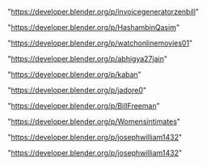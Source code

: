 "https://developer.blender.org/p/invoicegeneratorzenbill"

"https://developer.blender.org/p/HashambinQasim"

"https://developer.blender.org/p/watchonlinemovies01"

"https://developer.blender.org/p/abhigya27jain"

"https://developer.blender.org/p/kaban"

"https://developer.blender.org/p/jadore0"

"https://developer.blender.org/p/BillFreeman"

"https://developer.blender.org/p/Womensintimates"

"https://developer.blender.org/p/josephwilliam1432"

 
"https://developer.blender.org/p/josephwilliam1432"


 
